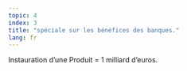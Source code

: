 ```yaml
---
topic: 4
index: 3
title: "spéciale sur les bénéfices des banques."
lang: fr
---
```

Instauration d’une Produit = 1 milliard d’euros.
